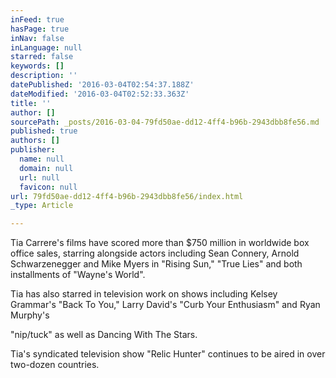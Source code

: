 ```yaml
---
inFeed: true
hasPage: true
inNav: false
inLanguage: null
starred: false
keywords: []
description: ''
datePublished: '2016-03-04T02:54:37.188Z'
dateModified: '2016-03-04T02:52:33.363Z'
title: ''
author: []
sourcePath: _posts/2016-03-04-79fd50ae-dd12-4ff4-b96b-2943dbb8fe56.md
published: true
authors: []
publisher:
  name: null
  domain: null
  url: null
  favicon: null
url: 79fd50ae-dd12-4ff4-b96b-2943dbb8fe56/index.html
_type: Article

---
```

Tia Carrere's films have scored more than $750 million in
worldwide box office sales, starring alongside actors including Sean Connery,
Arnold Schwarzenegger and Mike Myers in "Rising Sun," "True Lies" and both
installments of "Wayne's World".

Tia has also starred in television work on shows including
Kelsey Grammar's "Back To You," Larry David's "Curb Your Enthusiasm" and Ryan
Murphy's

"nip/tuck" as well as Dancing With The Stars.

Tia's syndicated television show "Relic Hunter" continues to
be aired in over two-dozen countries.